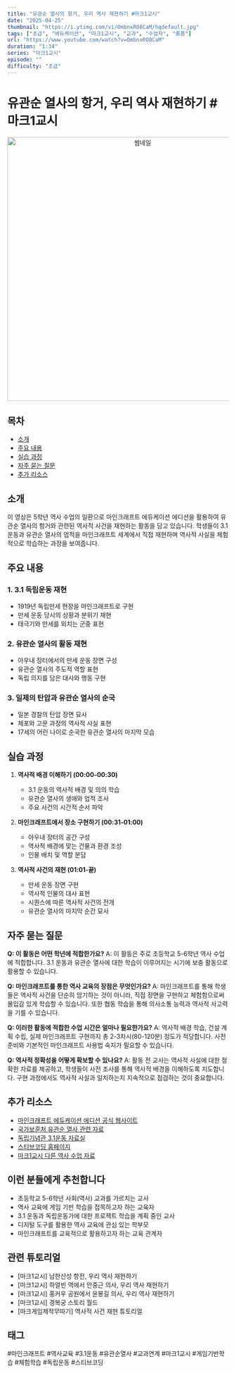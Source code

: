```yaml
---
title: "유관순 열사의 항거, 우리 역사 재현하기 #마크1교시"
date: "2025-04-25"
thumbnail: "https://i.ytimg.com/vi/OmbnxRO8CaM/hqdefault.jpg"
tags: ["초급", "에듀케이션", "마크1교시", "교과", "수업자", "롱폼"]
url: "https://www.youtube.com/watch?v=OmbnxRO8CaM"
duration: "1:34"
series: "마크1교시"
episode: ""
difficulty: "초급"
---
```


# 유관순 열사의 항거, 우리 역사 재현하기 #마크1교시

<div align="center">
<img src="https://i.ytimg.com/vi/OmbnxRO8CaM/hqdefault.jpg" alt="썸네일" width="600"/>
</div>

## 목차
- [소개](#소개)
- [주요 내용](#주요-내용)
- [실습 과정](#실습-과정)
- [자주 묻는 질문](#자주-묻는-질문)
- [추가 리소스](#추가-리소스)

## 소개
이 영상은 5학년 역사 수업의 일환으로 마인크래프트 에듀케이션 에디션을 활용하여 유관순 열사의 항거와 관련된 역사적 사건을 재현하는 활동을 담고 있습니다. 학생들이 3.1 운동과 유관순 열사의 업적을 마인크래프트 세계에서 직접 재현하며 역사적 사실을 체험적으로 학습하는 과정을 보여줍니다.

## 주요 내용

### 1. 3.1 독립운동 재현
- 1919년 독립만세 현장을 마인크래프트로 구현
- 만세 운동 당시의 상황과 분위기 재현
- 태극기와 만세를 외치는 군중 표현

### 2. 유관순 열사의 활동 재현
- 아우내 장터에서의 만세 운동 장면 구성
- 유관순 열사의 주도적 역할 표현
- 독립 의지를 담은 대사와 행동 구현

### 3. 일제의 탄압과 유관순 열사의 순국
- 일본 경찰의 탄압 장면 묘사
- 체포와 고문 과정의 역사적 사실 표현
- 17세의 어린 나이로 순국한 유관순 열사의 마지막 모습

## 실습 과정

1. **역사적 배경 이해하기 (00:00-00:30)**
   - 3.1 운동의 역사적 배경 및 의의 학습
   - 유관순 열사의 생애와 업적 조사
   - 주요 사건의 시간적 순서 파악

2. **마인크래프트에서 장소 구현하기 (00:31-01:00)**
   - 아우내 장터의 공간 구성
   - 역사적 배경에 맞는 건물과 환경 조성
   - 인물 배치 및 역할 분담

3. **역사적 사건의 재현 (01:01-끝)**
   - 만세 운동 장면 구현
   - 역사적 인물의 대사 표현
   - 시퀀스에 따른 역사적 사건의 전개
   - 유관순 열사의 마지막 순간 묘사

## 자주 묻는 질문

**Q: 이 활동은 어떤 학년에 적합한가요?**
A: 이 활동은 주로 초등학교 5-6학년 역사 수업에 적합합니다. 3.1 운동과 유관순 열사에 대한 학습이 이루어지는 시기에 보충 활동으로 활용할 수 있습니다.

**Q: 마인크래프트를 통한 역사 교육의 장점은 무엇인가요?**
A: 마인크래프트를 통해 학생들은 역사적 사건을 단순히 암기하는 것이 아니라, 직접 장면을 구현하고 체험함으로써 몰입감 있게 학습할 수 있습니다. 또한 협동 학습을 통해 의사소통 능력과 역사적 사고력을 기를 수 있습니다.

**Q: 이러한 활동에 적합한 수업 시간은 얼마나 필요한가요?**
A: 역사적 배경 학습, 건설 계획 수립, 실제 마인크래프트 구현까지 총 2-3차시(80-120분) 정도가 적당합니다. 사전 준비와 기본적인 마인크래프트 사용법 숙지가 필요할 수 있습니다.

**Q: 역사적 정확성을 어떻게 확보할 수 있나요?**
A: 활동 전 교사는 역사적 사실에 대한 정확한 자료를 제공하고, 학생들이 사전 조사를 통해 역사적 배경을 이해하도록 지도합니다. 구현 과정에서도 역사적 사실과 일치하는지 지속적으로 점검하는 것이 중요합니다.

## 추가 리소스

- [마인크래프트 에듀케이션 에디션 공식 웹사이트](https://education.minecraft.net/)
- [국가보훈처 유관순 열사 관련 자료](https://www.mpva.go.kr/)
- [독립기념관 3.1운동 자료실](https://www.i815.or.kr/)
- [스티브코딩 홈페이지](https://stevecoding.kr/)
- [마크1교시 다른 역사 수업 자료](링크)

## 이런 분들에게 추천합니다

- 초등학교 5-6학년 사회(역사) 교과를 가르치는 교사
- 역사 교육에 게임 기반 학습을 접목하고자 하는 교육자
- 3.1 운동과 독립운동가에 대한 프로젝트 학습을 계획 중인 교사
- 디지털 도구를 활용한 역사 교육에 관심 있는 학부모
- 마인크래프트를 교육적으로 활용하고자 하는 교육 관계자

## 관련 튜토리얼

- [마크1교시] 남한산성 항전, 우리 역사 재현하기
- [마크1교시] 하얼빈 역에서 안중근 의사, 우리 역사 재현하기
- [마크1교시] 홍커우 공원에서 윤봉길 의사, 우리 역사 재현하기
- [마크1교시] 경복궁 스토리 월드
- [마크게임제작무따기] 역사적 사건 재현 튜토리얼

## 태그
#마인크래프트 #역사교육 #3.1운동 #유관순열사 #교과연계 #마크1교시 #게임기반학습 #체험학습 #독립운동 #스티브코딩